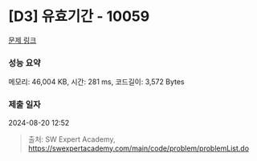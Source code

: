 # [D3] 유효기간 - 10059 

[문제 링크](https://swexpertacademy.com/main/code/problem/problemDetail.do?contestProbId=AXK6YRNaKq0DFAU3) 

### 성능 요약

메모리: 46,004 KB, 시간: 281 ms, 코드길이: 3,572 Bytes

### 제출 일자

2024-08-20 12:52



> 출처: SW Expert Academy, https://swexpertacademy.com/main/code/problem/problemList.do